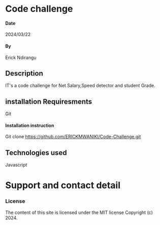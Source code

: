 # Code challenge
#### Date
2024/03/22
#### By
Erick Ndirangu
## Description
IT's a code challenge for Net Salary,Speed detector and student Grade.
## installation Requiresments
Git
#### Installation instruction
Git clone https://github.com/ERICKMWANIKI/Code-Challenge.git
## Technologies used
Javascript
# Support and contact detail

### License
The content of this site is licensed under the MIT license
Copyright (c) 2024.
